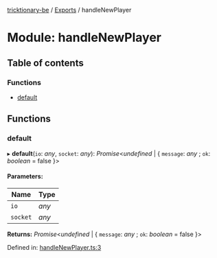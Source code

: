 [tricktionary-be](../README.md) / [Exports](../modules.md) / handleNewPlayer

# Module: handleNewPlayer

## Table of contents

### Functions

- [default](handlenewplayer.md#default)

## Functions

### default

▸ **default**(`io`: *any*, `socket`: *any*): *Promise*<*undefined* \| { `message`: *any* ; `ok`: *boolean* = false }\>

#### Parameters:

Name | Type |
------ | ------ |
`io` | *any* |
`socket` | *any* |

**Returns:** *Promise*<*undefined* \| { `message`: *any* ; `ok`: *boolean* = false }\>

Defined in: [handleNewPlayer.ts:3](https://github.com/story-squad/tricktionary-be/blob/a61d80d/src/sockets/handleNewPlayer.ts#L3)
